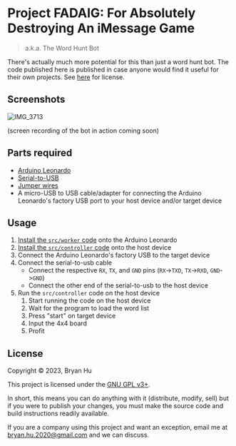 # Project FADAIG: For Absolutely Destroying An iMessage Game

> a.k.a. The Word Hunt Bot

There's actually much more potential for this than just a word hunt bot. The code published here is published in case anyone would find it useful for their own projects. See [here](#license) for license.

## Screenshots

![IMG_3713](https://github.com/ThatXliner/FADAIG/assets/66848002/11ae2f46-8961-4734-bd4d-dfa30b24c3cf)

(screen recording of the bot in action coming soon)
## Parts required

- [Arduino Leonardo](https://docs.arduino.cc/hardware/leonardo)
- [Serial-to-USB](https://www.amazon.com/dp/B07BBPX8B8)
- [Jumper wires](https://amazon.com/dp/B01EV70C78)
- A micro-USB to USB cable/adapter for connecting the Arduino Leonardo's factory USB port to your host device and/or target device

## Usage

1. [Install the `src/worker` code](https://github.com/ThatXliner/FADAIG/tree/main/src/worker) onto the Arduino Leonardo
2. [Install the `src/controller` code](https://github.com/ThatXliner/FADAIG/tree/main/src/controller) onto the host device
3. Connect the Arduino Leonardo's factory USB to the target device
4. Connect the serial-to-usb cable
   - Connect the respective `RX`, `TX`, and `GND` pins (`RX`->`TXD`, `TX`->`RXD`, `GND`->`GND`)
   - Connect the other end of the serial-to-usb to the host device
5. Run the `src/controller` code on the host device
   1. Start running the code on the host device
   2. Wait for the program to load the word list
   3. Press "start" on target device
   4. Input the 4x4 board
   5. Profit

## License

Copyright © 2023, Bryan Hu

This project is licensed under the [GNU GPL v3+](https://github.com/ThatXliner/fadaig/blob/main/LICENSE.txt).

In short, this means you can do anything with it (distribute, modify, sell) but if you were to publish your changes, you must make the source code and build instructions readily available.

If you are a company using this project and want an exception, email me at [bryan.hu.2020@gmail.com](mailto:bryan.hu.2020@gmail.com) and we can discuss.
